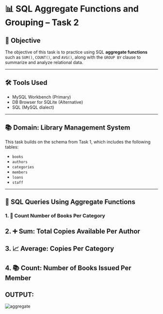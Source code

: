 # 📊 SQL Aggregate Functions and Grouping – Task 2

## 🎯 Objective

The objective of this task is to practice using SQL **aggregate functions** such as `SUM()`, `COUNT()`, and `AVG()`, along with the `GROUP BY` clause to summarize and analyze relational data.

---

## 🛠️ Tools Used

- MySQL Workbench (Primary)
- DB Browser for SQLite (Alternative)
- SQL (MySQL dialect)

---

## 📚 Domain: Library Management System

This task builds on the schema from Task 1, which includes the following tables:

- `books`
- `authors`
- `categories`
- `members`
- `loans`
- `staff`

---

## 🧪 SQL Queries Using Aggregate Functions

### 1. 🔢 Count Number of Books Per Category

## 2. ➕ Sum: Total Copies Available Per Author

## 3. 📈 Average: Copies Per Category

## 4. 📚 Count: Number of Books Issued Per Member

## OUTPUT:

![aggregate](https://github.com/user-attachments/assets/a80f4d8f-40c0-4913-bd6a-e514df5c102e)


